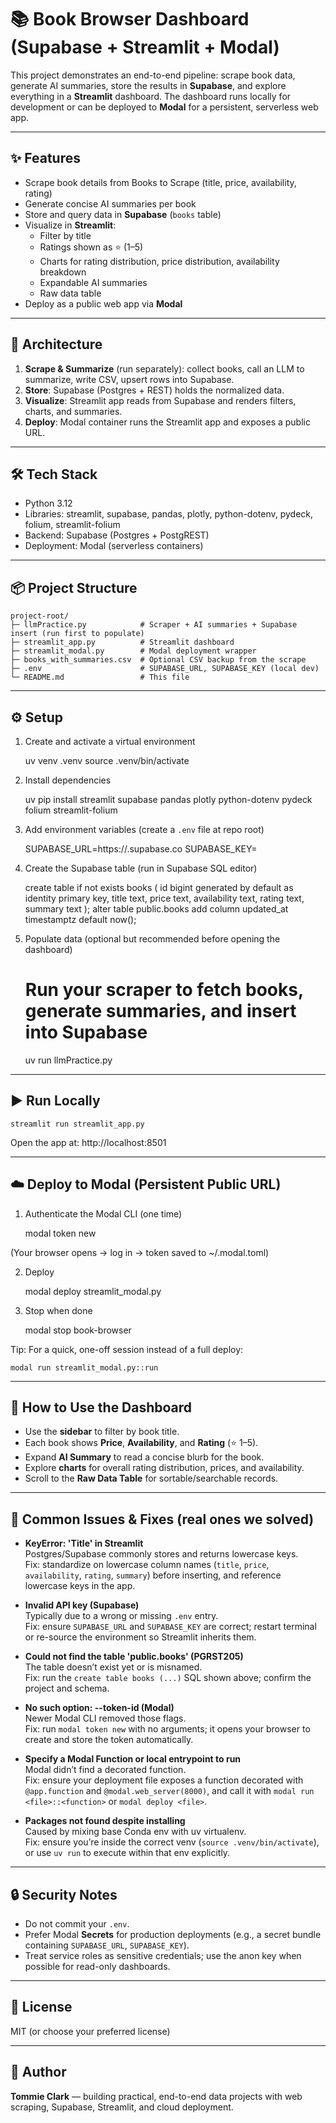 # 📚 Book Browser Dashboard (Supabase + Streamlit + Modal)

This project demonstrates an end-to-end pipeline: scrape book data, generate AI summaries, store the results in **Supabase**, and explore everything in a **Streamlit** dashboard. The dashboard runs locally for development or can be deployed to **Modal** for a persistent, serverless web app.

---

## ✨ Features

- Scrape book details from Books to Scrape (title, price, availability, rating)
- Generate concise AI summaries per book
- Store and query data in **Supabase** (`books` table)
- Visualize in **Streamlit**:
  - Filter by title
  - Ratings shown as ⭐ (1–5)
  - Charts for rating distribution, price distribution, availability breakdown
  - Expandable AI summaries
  - Raw data table
- Deploy as a public web app via **Modal**

---

## 🧱 Architecture

1. **Scrape & Summarize** (run separately): collect books, call an LLM to summarize, write CSV, upsert rows into Supabase.
2. **Store**: Supabase (Postgres + REST) holds the normalized data.
3. **Visualize**: Streamlit app reads from Supabase and renders filters, charts, and summaries.
4. **Deploy**: Modal container runs the Streamlit app and exposes a public URL.

---

## 🛠 Tech Stack

- Python 3.12
- Libraries: streamlit, supabase, pandas, plotly, python-dotenv, pydeck, folium, streamlit-folium
- Backend: Supabase (Postgres + PostgREST)
- Deployment: Modal (serverless containers)

---

## 📦 Project Structure

    project-root/
    ├─ llmPractice.py            # Scraper + AI summaries + Supabase insert (run first to populate)
    ├─ streamlit_app.py          # Streamlit dashboard
    ├─ streamlit_modal.py        # Modal deployment wrapper
    ├─ books_with_summaries.csv  # Optional CSV backup from the scrape
    ├─ .env                      # SUPABASE_URL, SUPABASE_KEY (local dev)
    └─ README.md                 # This file

---

## ⚙️ Setup

1. Create and activate a virtual environment

   uv venv .venv
   source .venv/bin/activate

2. Install dependencies

   uv pip install streamlit supabase pandas plotly python-dotenv pydeck folium streamlit-folium

3. Add environment variables (create a `.env` file at repo root)

   SUPABASE_URL=https://<your-project-ref>.supabase.co
   SUPABASE_KEY=<your-anon-or-service-role-key>

4. Create the Supabase table (run in Supabase SQL editor)

   create table if not exists books (
   id bigint generated by default as identity primary key,
   title text,
   price text,
   availability text,
   rating text,
   summary text
   );
   alter table public.books
add column updated_at timestamptz default now();

5. Populate data (optional but recommended before opening the dashboard)

   # Run your scraper to fetch books, generate summaries, and insert into Supabase

   uv run llmPractice.py

---

## ▶️ Run Locally

    streamlit run streamlit_app.py

Open the app at: http://localhost:8501

---

## ☁️ Deploy to Modal (Persistent Public URL)

1. Authenticate the Modal CLI (one time)

   modal token new

(Your browser opens → log in → token saved to ~/.modal.toml)

2. Deploy

   modal deploy streamlit_modal.py

3. Stop when done

   modal stop book-browser

Tip: For a quick, one-off session instead of a full deploy:

    modal run streamlit_modal.py::run

---

## 🧪 How to Use the Dashboard

- Use the **sidebar** to filter by book title.
- Each book shows **Price**, **Availability**, and **Rating** (⭐ 1–5).
- Expand **AI Summary** to read a concise blurb for the book.
- Explore **charts** for overall rating distribution, prices, and availability.
- Scroll to the **Raw Data Table** for sortable/searchable records.

---

## 🐛 Common Issues & Fixes (real ones we solved)

- **KeyError: 'Title' in Streamlit**  
  Postgres/Supabase commonly stores and returns lowercase keys.  
  Fix: standardize on lowercase column names (`title`, `price`, `availability`, `rating`, `summary`) before inserting, and reference lowercase keys in the app.

- **Invalid API key (Supabase)**  
  Typically due to a wrong or missing `.env` entry.  
  Fix: ensure `SUPABASE_URL` and `SUPABASE_KEY` are correct; restart terminal or re-source the environment so Streamlit inherits them.

- **Could not find the table 'public.books' (PGRST205)**  
  The table doesn’t exist yet or is misnamed.  
  Fix: run the `create table books (...)` SQL shown above; confirm the project and schema.

- **No such option: --token-id (Modal)**  
  Newer Modal CLI removed those flags.  
  Fix: run `modal token new` with no arguments; it opens your browser to create and store the token automatically.

- **Specify a Modal Function or local entrypoint to run**  
  Modal didn’t find a decorated function.  
  Fix: ensure your deployment file exposes a function decorated with `@app.function` and `@modal.web_server(8000)`, and call it with `modal run <file>::<function>` or `modal deploy <file>`.

- **Packages not found despite installing**  
  Caused by mixing base Conda env with uv virtualenv.  
  Fix: ensure you’re inside the correct venv (`source .venv/bin/activate`), or use `uv run` to execute within that env explicitly.

---

## 🔒 Security Notes

- Do not commit your `.env`.
- Prefer Modal **Secrets** for production deployments (e.g., a secret bundle containing `SUPABASE_URL`, `SUPABASE_KEY`).
- Treat service roles as sensitive credentials; use the anon key when possible for read-only dashboards.

---

## 📝 License

MIT (or choose your preferred license)

---

## 🙌 Author

**Tommie Clark** — building practical, end-to-end data projects with web scraping, Supabase, Streamlit, and cloud deployment.
